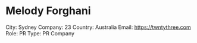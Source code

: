 # Melody Forghani

City: Sydney
Company: 23
Country: Australia
Email: https://twntythree.com
Role: PR
Type: PR Company